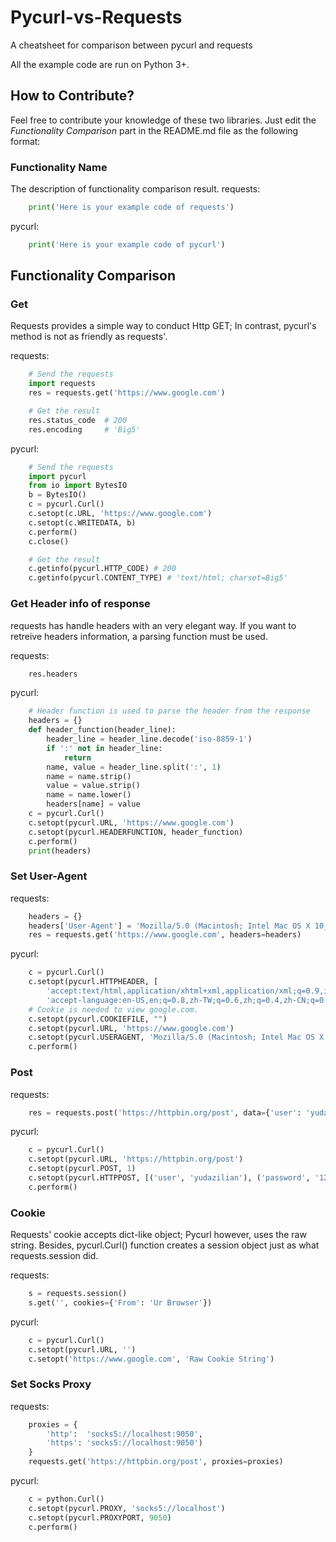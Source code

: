 # Pycurl-vs-Requests
A cheatsheet for comparison between pycurl and requests

All the example code are run on Python 3+.

## How to Contribute?
Feel free to contribute your knowledge of these two libraries.
Just edit the *Functionality Comparison* part in the README.md file as the following format:
### Functionality Name
The description of functionality comparison result.
requests:
```python
    print('Here is your example code of requests')
```
pycurl:
```python
    print('Here is your example code of pycurl')
```


## Functionality Comparison 
### Get
Requests provides a simple way to conduct Http GET; 
In contrast, pycurl's method is not as friendly as requests'.

requests:
```python
    # Send the requests
    import requests
    res = requests.get('https://www.google.com')

    # Get the result
    res.status_code  # 200
    res.encoding     # 'Big5'
```
pycurl:
```python
    # Send the requests
    import pycurl
    from io import BytesIO
    b = BytesIO()
    c = pycurl.Curl()
    c.setopt(c.URL, 'https://www.google.com')
    c.setopt(c.WRITEDATA, b)
    c.perform() 
    c.close()

    # Get the result
    c.getinfo(pycurl.HTTP_CODE) # 200
    c.getinfo(pycurl.CONTENT_TYPE) # 'text/html; charset=Big5'
```

### Get Header info of response
requests has handle headers with an very elegant way.
If you want to retreive headers information, a parsing function must be used.

requests:
```python
    res.headers
```

pycurl:
```python
    # Header function is used to parse the header from the response
    headers = {}
    def header_function(header_line):
        header_line = header_line.decode('iso-8859-1')
        if ':' not in header_line:
            return
        name, value = header_line.split(':', 1)
        name = name.strip()
        value = value.strip()
        name = name.lower()
        headers[name] = value
    c = pycurl.Curl()
    c.setopt(pycurl.URL, 'https://www.google.com')
    c.setopt(pycurl.HEADERFUNCTION, header_function)
    c.perform()
    print(headers)
```

### Set User-Agent 
requests:
```python
    headers = {}
    headers['User-Agent'] = 'Mozilla/5.0 (Macintosh; Intel Mac OS X 10_12_6) AppleWebKit/537.36 (KHTML, like Gecko) Chrome/61.0.3163.100 Safari/537.36'
    res = requests.get('https://www.google.com', headers=headers)
```

pycurl:
```python
    c = pycurl.Curl()
    c.setopt(pycurl.HTTPHEADER, [
        'accept:text/html,application/xhtml+xml,application/xml;q=0.9,image/webp,image/apng,*/*;q=0.8',
        'accept-language:en-US,en;q=0.8,zh-TW;q=0.6,zh;q=0.4,zh-CN;q=0.2'])
    # Cookie is needed to view google.com.
    c.setopt(pycurl.COOKIEFILE, "") 
    c.setopt(pycurl.URL, 'https://www.google.com')
    c.setopt(pycurl.USERAGENT, 'Mozilla/5.0 (Macintosh; Intel Mac OS X 10_12_6) AppleWebKit/537.36 (KHTML, like Gecko) Chrome/61.0.3163.100 Safari/537.36')
    c.perform() 
```

### Post
requests:
```python
    res = requests.post('https://httpbin.org/post', data={'user': 'yudazilian', 'password': '12345'})
```
pycurl:
```python
    c = pycurl.Curl()
    c.setopt(pycurl.URL, 'https://httpbin.org/post')
    c.setopt(pycurl.POST, 1)
    c.setopt(pycurl.HTTPPOST, [('user', 'yudazilian'), ('password', '12345')])
    c.perform()
```

### Cookie
Requests' cookie accepts dict-like object; Pycurl however, uses the raw string.
Besides, pycurl.Curl() function creates a session object just as what requests.session did.

requests:
```python
    s = requests.session()
    s.get('', cookies={'From': 'Ur Browser'})
```

pycurl:
```python
    c = pycurl.Curl()
    c.setopt(pycurl.URL, '')
    c.setopt('https://www.google.com', 'Raw Cookie String')
```

### Set Socks Proxy
requests:
```python
    proxies = {
        'http':  'socks5://localhost:9050',
        'https': 'socks5://localhost:9050')
    }
    requests.get('https://httpbin.org/post', proxies=proxies)
```

pycurl:
```python
    c = python.Curl()
    c.setopt(pycurl.PROXY, 'socks5://localhost')
    c.setopt(pycurl.PROXYPORT, 9050)
    c.perform()
```


